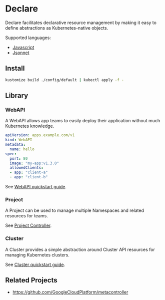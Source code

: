 # Declare

Declare facilitates declarative resource management by making it easy to define abstractions as Kubernetes-native objects.

Supported languages:
* [Javascript](./docs/javascript)
* [Jsonnet](./docs/jsonnet)

## Install

```sh
kustomize build ./config/default | kubectl apply -f -
```

## Library

### WebAPI

A WebAPI allows app teams to easily deploy their application without much Kubernetes knowledge.

```yaml
apiVersion: apps.example.com/v1
kind: WebAPI
metadata:
  name: hello
spec:
  port: 80
  image: "my-app:v1.3.0"
  allowedClients:
  - app: "client-a"
  - app: "client-b"
```

See [WebAPI quickstart guide](./library/webapis/).

### Project

A Project can be used to manage multiple Namespaces and related resources for teams.

See [Project Controller](./library/projects/controller.yaml).

### Cluster

A Cluster provides a simple abstraction around Cluster API resources for managing Kubernetes clusters.

See [Cluster quickstart guide](./library/clusters/).

## Related Projects

- https://github.com/GoogleCloudPlatform/metacontroller
